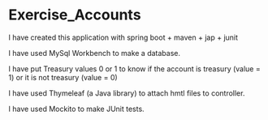# Exercise_Accounts

<p>I have created this application with spring boot + maven + jap + junit</p>
<p>I have used MySql Workbench to make a database.</p>
<p>I have put Treasury values 0 or 1 to know if the account is treasury (value = 1) or it is not treasury (value = 0)</p>
<p>I have used Thymeleaf (a Java library) to attach hmtl files to controller.</p>
<p>I have used Mockito to make JUnit tests.</p>
